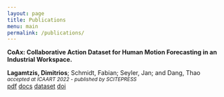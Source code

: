 ```yaml
---
layout: page
title: Publications
menu: main
permalink: /publications/
---
```


<div><b> CoAx: Collaborative Action Dataset for Human Motion Forecasting in an Industrial Workspace.</b>
    <p ><b> Lagamtzis, Dimitrios</b>;  Schmidt, Fabian; Seyler, Jan; and Dang, Thao 
    <br><small><i>accepted at ICAART 2022 - published by SCITEPRESS</i></small>
    <br><a target="_blank" href="https://www2.hs-esslingen.de/public/##/_public/coax-dataset/coax-paper@@pdf" onmouseover="this.href=this.href.replace('@@','.'); this.href=this.href.replace('##','Faculty-IT-Media')">pdf</a>
    <a href="/doc-coax/">docs</a>
    <a href="/dataset-coax/">dataset</a>
    <a target="_blank" href="https://doi.org/10.5220/0010775600003116">doi</a>
    </p>
</div>